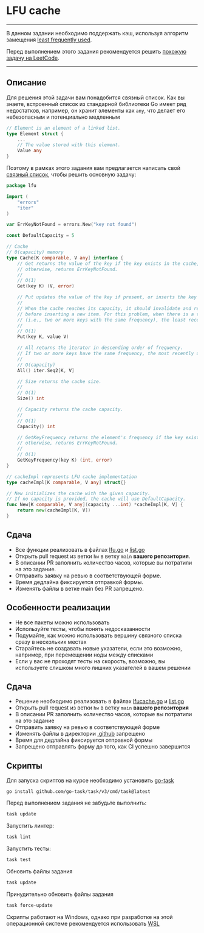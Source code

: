# LFU cache

---

В данном задании необходимо поддержать кэш, используя алгоритм замещения [least frequently used](https://en.wikipedia.org/wiki/Least_frequently_used).

Перед выполнением этого задания рекомендуется решить [похожую задачу на LeetCode](https://leetcode.com/problems/lfu-cache/).

---

## Описание

Для решения этой задачи вам понадобится связный список. Как вы знаете, встроенный список из стандарной библиотеки Go
имеет ряд недостатков, например, он хранит элементы как `any`, что делает его небезопасным и потенциально медленным

```go
// Element is an element of a linked list.
type Element struct {
	...
	// The value stored with this element.
	Value any
}
```

Поэтому в рамках этого задания вам предлагается написать свой [связный список](./internal/linkedlist/list.go), чтобы решить
основную задачу:

```go
package lfu

import (
	"errors"
	"iter"
)

var ErrKeyNotFound = errors.New("key not found")

const DefaultCapacity = 5

// Cache
// O(capacity) memory
type Cache[K comparable, V any] interface {
	// Get returns the value of the key if the key exists in the cache,
	// otherwise, returns ErrKeyNotFound.
	//
	// O(1)
	Get(key K) (V, error)

	// Put updates the value of the key if present, or inserts the key if not already present.
	//
	// When the cache reaches its capacity, it should invalidate and remove the least frequently used key
	// before inserting a new item. For this problem, when there is a tie
	// (i.e., two or more keys with the same frequency), the least recently used key would be invalidated.
	//
	// O(1)
	Put(key K, value V)

	// All returns the iterator in descending order of frequency.
	// If two or more keys have the same frequency, the most recently used key will be listed first.
	//
	// O(capacity)
	All() iter.Seq2[K, V]

	// Size returns the cache size.
	//
	// O(1)
	Size() int

	// Capacity returns the cache capacity.
	//
	// O(1)
	Capacity() int

	// GetKeyFrequency returns the element's frequency if the key exists in the cache,
	// otherwise, returns ErrKeyNotFound.
	//
	// O(1)
	GetKeyFrequency(key K) (int, error)
}

// cacheImpl represents LFU cache implementation
type cacheImpl[K comparable, V any] struct{}

// New initializes the cache with the given capacity.
// If no capacity is provided, the cache will use DefaultCapacity.
func New[K comparable, V any](capacity ...int) *cacheImpl[K, V] {
	return new(cacheImpl[K, V])
}
```

## Сдача

* Все функции реализовать в файлах [lfu.go](/internal/lfu/lfu.go) и [list.go](/internal/linkedlist/list.go)
* Открыть pull request из ветки `hw` в ветку `main` **вашего репозитория**.
* В описании PR заполнить количество часов, которые вы потратили на это задание.
* Отправить заявку на ревью в соответствующей форме.
* Время дедлайна фиксируется отправкой формы.
* Изменять файлы в ветке main без PR запрещено.

## Особенности реализации
* Не все пакеты можно использовать
* Используйте тесты, чтобы понять недосказанности
* Подумайте, как можно использовать вершину связного списка сразу в нескольких местах
* Старайтесь не создавать новые указатели, если это возможно, например, при перемещении ноды между списками
* Если у вас не проходят тесты на скорость, возможно, вы используете слишком много лишних указателей в вашем решении

## Сдача
* Решение необходимо реализовать в файлах [lfucache.go](./internal/lfucache/lfucache.go) и [list.go](./internal/linkedlist/list.go) 
* Открыть pull request из ветки `hw` в ветку `main` **вашего репозитория**
* В описании PR заполнить количество часов, которые вы потратили на это задание
* Отправить заявку на ревью в соответствующей форме
* Изменять файлы в директории [.github](.github) запрещено
* Время для дедлайна фиксируется отправкой формы
* Запрещено отправлять форму до того, как CI успешно завершится

## Скрипты
Для запуска скриптов на курсе необходимо установить [go-task](https://taskfile.dev/docs/installation)

`go install github.com/go-task/task/v3/cmd/task@latest`

Перед выполнением задания не забудьте выполнить:

```bash 
task update
```

Запустить линтер:
```bash 
task lint
```

Запустить тесты:
```bash
task test
``` 

Обновить файлы задания
```bash
task update
```

Принудительно обновить файлы задания
```bash
task force-update
```

Скрипты работают на Windows, однако при разработке на этой операционной системе
рекомендуется использовать [WSL](https://learn.microsoft.com/en-us/windows/wsl/install)
